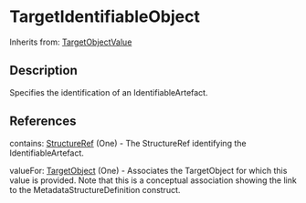 
# TargetIdentifiableObject

Inherits from: [TargetObjectValue](TargetObjectValue.md)



## Description

Specifies the identification of an IdentifiableArtefact.




## References

contains: [StructureRef](StructureRef.md) (One) - The StructureRef identifying the IdentifiableArtefact.

valueFor: [TargetObject](TargetObject.md) (One) - Associates the TargetObject for which this value is provided. Note that this is a conceptual association showing the link to the MetadataStructureDefinition construct.




